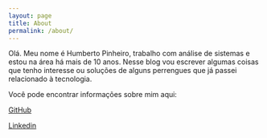 ```yaml
---
layout: page
title: About
permalink: /about/
---
```


Olá. Meu nome é Humberto Pinheiro, trabalho com análise de sistemas e estou na área há mais de 10 anos. Nesse blog vou escrever algumas coisas que tenho interesse ou soluções de alguns perrengues que já passei relacionado à tecnologia.

Você pode encontrar informações sobre mim aqui:

[GitHub](https://github.com/humbhenri)

[Linkedin](https://www.linkedin.com/in/humberto-pinheiro-47153023/)
